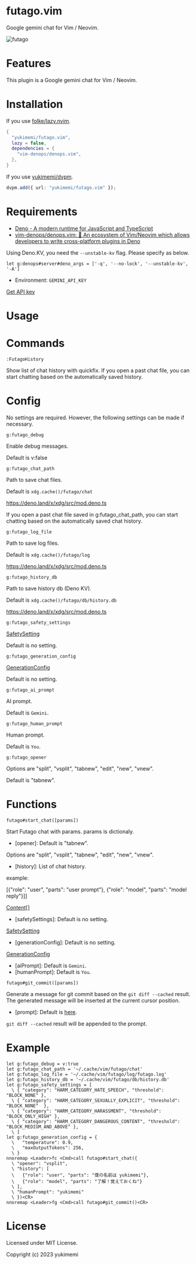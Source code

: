# futago.vim

Google gemini chat for Vim / Neovim.

![futago](https://github.com/yukimemi/futago.vim/assets/6442108/29e371e3-c16e-4b94-8a0c-67a37e26f7b5)

# Features

This plugin is a Google gemini chat for Vim / Neovim.

# Installation

If you use [folke/lazy.nvim](https://github.com/folke/lazy.nvim).

```lua
{
  "yukimemi/futago.vim",
  lazy = false,
  dependencies = {
    "vim-denops/denops.vim",
  },
}
```

If you use [yukimemi/dvpm](https://github.com/yukimemi/dvpm).

```typescript
dvpm.add({ url: "yukimemi/futago.vim" });
```

# Requirements

- [Deno - A modern runtime for JavaScript and TypeScript](https://deno.land/)
- [vim-denops/denops.vim: 🐜 An ecosystem of Vim/Neovim which allows developers to write cross-platform plugins in Deno](https://github.com/vim-denops/denops.vim)

Using Deno.KV, you need the `--unstable-kv` flag.
Please specify as below.

```vim
let g:denops#server#deno_args = ['-q', '--no-lock', '--unstable-kv', '-A']
```

- Environment: `GEMINI_API_KEY`

[Get API key](https://ai.google.dev/)

# Usage

# Commands

`:FutagoHistory`

Show list of chat history with quickfix.
If you open a past chat file, you can start chatting based on the automatically saved history.

# Config

No settings are required. However, the following settings can be made if necessary.

`g:futago_debug`

Enable debug messages.

Default is v:false

`g:futago_chat_path`

Path to save chat files.

Default is `xdg.cache()/futago/chat`

https://deno.land/x/xdg/src/mod.deno.ts

If you open a past chat file saved in g:futago_chat_path, you can start chatting based on the automatically saved chat history.

`g:futago_log_file`

Path to save log files.

Default is `xdg.cache()/futago/log`

https://deno.land/x/xdg/src/mod.deno.ts

`g:futago_history_db`

Path to save history db (Deno KV).

Default is `xdg.cache()/futago/db/history.db`

https://deno.land/x/xdg/src/mod.deno.ts

`g:futago_safety_settings`

[SafetySetting](https://ai.google.dev/api/rest/v1beta/SafetySetting)

Default is no setting.

`g:futago_generation_config`

[GenerationConfig](https://ai.google.dev/api/rest/v1beta/GenerationConfig)

Default is no setting.

`g:futago_ai_prompt`

AI prompt.

Default is `Gemini`.

`g:futago_human_prompt`

Human prompt.

Default is `You`.

`g:futago_opener`

Options are "split", "vsplit", "tabnew", "edit", "new", "vnew".

Default is "tabnew".

# Functions

`futago#start_chat([params])`

Start Futago chat with params.
params is dictionaly.

- [opener]: Default is "tabnew".

Options are "split", "vsplit", "tabnew", "edit", "new", "vnew".

- [history]: List of chat history.

example:

[{"role": "user", "parts": "user prompt"}, {"role": "model", "parts": "model reply"}]]

[Content[]](https://ai.google.dev/api/rest/v1beta/Content)

- [safetySettings]: Default is no setting.

[SafetySetting](https://ai.google.dev/api/rest/v1beta/SafetySetting)

- [generationConfig]: Default is no setting.

[GenerationConfig](https://ai.google.dev/api/rest/v1beta/GenerationConfig)

- [aiPrompt]: Default is `Gemini`.
- [humanPrompt]: Default is `You`.

`futago#git_commit([params])`

Generate a message for git commit based on the `git diff --cached` result.
The generated message will be inserted at the current cursor position.

- [prompt]: Default is [here](https://github.com/yukimemi/futago.vim/blob/main/denops/futago/consts.ts#L17).

`git diff --cached` result will be appended to the prompt.

# Example

```vim
let g:futago_debug = v:true
let g:futago_chat_path = '~/.cache/vim/futago/chat'
let g:futago_log_file = '~/.cache/vim/futago/log/futago.log'
let g:futago_history_db = '~/.cache/vim/futago/db/history.db'
let g:futago_safety_settings = [
  \ { "category": "HARM_CATEGORY_HATE_SPEECH", "threshold": "BLOCK_NONE" },
  \ { "category": "HARM_CATEGORY_SEXUALLY_EXPLICIT", "threshold": "BLOCK_NONE"  },
  \ { "category": "HARM_CATEGORY_HARASSMENT", "threshold": "BLOCK_ONLY_HIGH" },
  \ { "category": "HARM_CATEGORY_DANGEROUS_CONTENT", "threshold": "BLOCK_MEDIUM_AND_ABOVE" },
  \ ]
let g:futago_generation_config = {
  \   "temperature": 0.9,
  \   "maxOutputTokens": 256,
  \ }
nnoremap <Leader>fc <Cmd>call futago#start_chat({
  \ "opener": "vsplit",
  \ "history": [
  \   {"role": "user", "parts": "僕の名前は yukimemi"},
  \   {"role": "model", "parts": "了解！覚えておくね"}
  \ ],
  \ "humanPrompt": "yukimemi"
  \ })<CR>
nnoremap <Leader>fg <Cmd>call futago#git_commit()<CR>
```

# License

Licensed under MIT License.

Copyright (c) 2023 yukimemi

